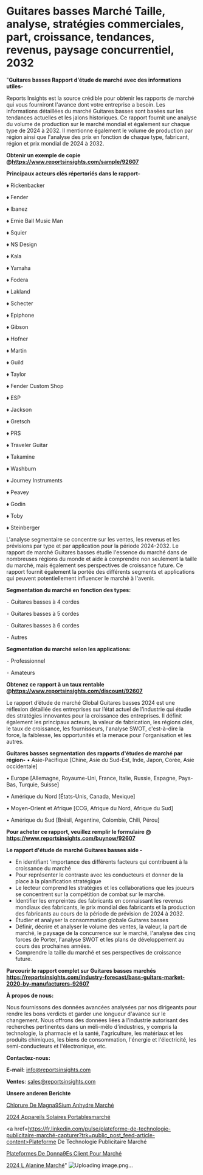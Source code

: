 # Guitares basses Marché Taille, analyse, stratégies commerciales, part, croissance, tendances, revenus, paysage concurrentiel, 2032

"<strong>Guitares basses Rapport d'étude de marché avec des informations utiles-</strong>

Reports Insights est la source crédible pour obtenir les rapports de marché qui vous fourniront l'avance dont votre entreprise a besoin. Les informations détaillées du marché Guitares basses sont basées sur les tendances actuelles et les jalons historiques. Ce rapport fournit une analyse du volume de production sur le marché mondial et également sur chaque type de 2024 à 2032. Il mentionne également le volume de production par région ainsi que l'analyse des prix en fonction de chaque type, fabricant, région et prix mondial de 2024 à 2032.

<strong><b>Obtenir un exemple de copie @</b></strong><a href=https://www.reportsinsights.com/sample/92607><strong><b>https://www.reportsinsights.com/sample/92607</b></strong></a>

<b>Principaux acteurs clés répertoriés dans le rapport-</b>

<b> </b>♦ Rickenbacker

♦ Fender

♦ Ibanez

♦ Ernie Ball Music Man

♦ Squier

♦ NS Design

♦ Kala

♦ Yamaha

♦ Fodera

♦ Lakland

♦ Schecter

♦ Epiphone

♦ Gibson

♦ Hofner

♦ Martin

♦ Guild

♦ Taylor

♦ Fender Custom Shop

♦ ESP

♦ Jackson

♦ Gretsch

♦ PRS

♦ Traveler Guitar

♦ Takamine

♦ Washburn

♦ Journey Instruments

♦ Peavey

♦ Godin

♦ Toby

♦ Steinberger

L'analyse segmentaire se concentre sur les ventes, les revenus et les prévisions par type et par application pour la période 2024-2032. Le rapport de marché Guitares basses étudie l'essence du marché dans de nombreuses régions du monde et aide à comprendre non seulement la taille du marché, mais également ses perspectives de croissance future. Ce rapport fournit également la portée des différents segments et applications qui peuvent potentiellement influencer le marché à l'avenir.

<strong>Segmentation du marché en fonction des types:</strong>


⁃ Guitares basses à 4 cordes

⁃ Guitares basses à 5 cordes

⁃ Guitares basses à 6 cordes

⁃ Autres

<strong>Segmentation du marché selon les applications:</strong>


⁃ Professionnel

⁃ Amateurs

<strong><b>Obtenez ce rapport à un taux rentable @</b></strong><a href=https://www.reportsinsights.com/discount/92607><strong><b>https://www.reportsinsights.com/discount/92607</b></strong></a>

Le rapport d’étude de marché Global Guitares basses 2024 est une réflexion détaillée des entreprises sur l’état actuel de l’industrie qui étudie des stratégies innovantes pour la croissance des entreprises. Il définit également les principaux acteurs, la valeur de fabrication, les régions clés, le taux de croissance, les fournisseurs, l'analyse SWOT, c'est-à-dire la force, la faiblesse, les opportunités et la menace pour l'organisation et les autres.

<strong>Guitares basses segmentation des rapports d'études de marché par région-</strong>
• Asie-Pacifique [Chine, Asie du Sud-Est, Inde, Japon, Corée, Asie occidentale]

• Europe [Allemagne, Royaume-Uni, France, Italie, Russie, Espagne, Pays-Bas, Turquie, Suisse]

• Amérique du Nord [États-Unis, Canada, Mexique]

• Moyen-Orient et Afrique [CCG, Afrique du Nord, Afrique du Sud]

• Amérique du Sud [Brésil, Argentine, Colombie, Chili, Pérou]

<strong>Pour acheter ce rapport, veuillez remplir le formulaire @   <a href=https://www.reportsinsights.com/buynow/92607>https://www.reportsinsights.com/buynow/92607</a></strong>

<strong>Le rapport d'étude de marché Guitares basses aide -</strong>
<ul>
  <li>En identifiant 'importance des différents facteurs qui contribuent à la croissance du marché</li>
  <li>Pour représenter le contraste avec les conducteurs et donner de la place à la planification stratégique</li>
  <li>Le lecteur comprend les stratégies et les collaborations que les joueurs se concentrent sur la compétition de combat sur le marché.</li>
  <li>Identifier les empreintes des fabricants en connaissant les revenus mondiaux des fabricants, le prix mondial des fabricants et la production des fabricants au cours de la période de prévision de 2024 à 2032.</li>
  <li>Étudier et analyser la consommation globale Guitares basses</li>
  <li>Définir, décrire et analyser le volume des ventes, la valeur, la part de marché, le paysage de la concurrence sur le marché, l'analyse des cinq forces de Porter, l'analyse SWOT et les plans de développement au cours des prochaines années.</li>
  <li>Comprendre la taille du marché et ses perspectives de croissance future.</li>
</ul>

<strong>Parcourir le rapport complet sur Guitares basses marchés <a href=https://reportsinsights.com/industry-forecast/bass-guitars-market-2020-by-manufacturers-92607>https://reportsinsights.com/industry-forecast/bass-guitars-market-2020-by-manufacturers-92607</a></strong>

<strong>À propos de nous:</strong>

Nous fournissons des données avancées analysées par nos dirigeants pour rendre les bons verdicts et garder une longueur d'avance sur le changement. Nous offrons des données liées à l'industrie autorisant des recherches pertinentes dans un méli-mélo d'industries, y compris la technologie, la pharmacie et la santé, l'agriculture, les matériaux et les produits chimiques, les biens de consommation, l'énergie et l'électricité, les semi-conducteurs et l'électronique, etc.

<strong>Contactez-nous:</strong>

<strong>E-mail:</strong> <a href=mailto:info@reportsinsights.com>info@reportsinsights.com</a>

<strong>Ventes</strong>: <a href=mailto:sales@reportsinsights.com>sales@reportsinsights.com</a>

<strong>Unsere anderen Berichte</strong>

<a href=https://www.linkedin.com/pulse/chlorure-de-magn%C3%A9sium-anhydre-march%C3%A9-2024-udo2e/>Chlorure De Magna9Sium Anhydre Marché</a>

<a href=https://www.linkedin.com/pulse/2024-appareils-solaires-portablesmarché-6xuzc/>2024 Appareils Solaires Portablesmarché</a>

<a href=https://fr.linkedin.com/pulse/plateforme-de-technologie-publicitaire-marché-capturer?trk=public_post_feed-article-content>Plateforme De Technologie Publicitaire Marché</a>

<a href=https://www.linkedin.com/pulse/plateformes-de-donn%C3%A9es-client-pour-march%C3%A9paysage-5wnrf/>Plateformes De Donna9Es Client Pour Marché</a>

<a href=https://www.linkedin.com/pulse/2024-l-alanine-march%C3%A9tendance-et-pr%C3%A9visions-gf4uc/>2024 L Alanine Marché</a>"
![Uploading image.png…]()
